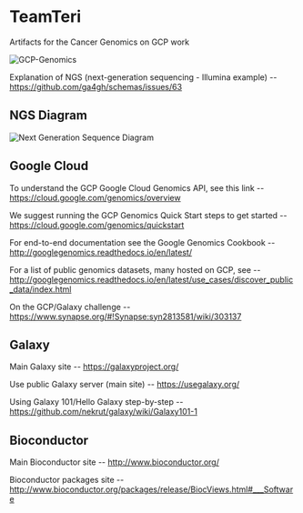 # TeamTeri
Artifacts for the Cancer Genomics on GCP work

![GCP-Genomics](https://github.com/lynnlangit/TeamTeri/blob/master/Images/GCP-Genomics-Jobs.png)

Explanation of NGS (next-generation sequencing - Illumina example) --
    https://github.com/ga4gh/schemas/issues/63

## NGS Diagram

![Next Generation Sequence Diagram](https://github.com/lynnlangit/TeamTeri/blob/master/Images/NGS-Workflow.png)



## Google Cloud 

To understand the GCP Google Cloud Genomics API, see this link --
    https://cloud.google.com/genomics/overview

We suggest running the GCP Genomics Quick Start steps to get started --
    https://cloud.google.com/genomics/quickstart

For end-to-end documentation see the Google Genomics Cookbook -- 
    http://googlegenomics.readthedocs.io/en/latest/

For a list of public genomics datasets, many hosted on GCP, see --
    http://googlegenomics.readthedocs.io/en/latest/use_cases/discover_public_data/index.html

On the GCP/Galaxy challenge -- 
   https://www.synapse.org/#!Synapse:syn2813581/wiki/303137

## Galaxy

Main Galaxy site -- https://galaxyproject.org/

Use public Galaxy server (main site)  -- https://usegalaxy.org/

Using Galaxy 101/Hello Galaxy step-by-step -- https://github.com/nekrut/galaxy/wiki/Galaxy101-1

## Bioconductor

Main Bioconductor site -- http://www.bioconductor.org/

Bioconductor packages site -- http://www.bioconductor.org/packages/release/BiocViews.html#___Software
